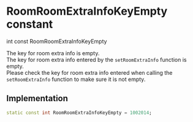 


# RoomRoomExtraInfoKeyEmpty constant







int const RoomRoomExtraInfoKeyEmpty
  




<p>The key for room extra info is empty. <br>The key for room extra info entered by the <code>setRoomExtraInfo</code> function is empty. <br>Please check the key for room extra info entered when calling the <code>setRoomExtraInfo</code> function to make sure it is not empty.</p>



## Implementation

```dart
static const int RoomRoomExtraInfoKeyEmpty = 1002014;
```







